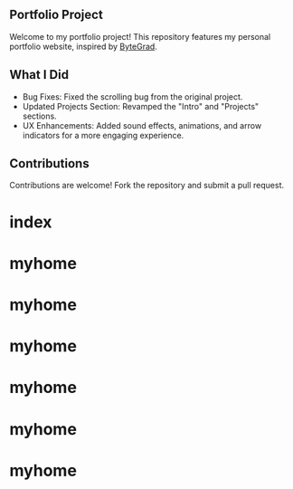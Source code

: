 ## Portfolio Project

Welcome to my portfolio project! This repository features my personal portfolio website, inspired by [ByteGrad](https://www.youtube.com/watch?v=sUKptmUVIBM&t=21888s).


## What I Did

- Bug Fixes: Fixed the scrolling bug from the original project.
- Updated Projects Section: Revamped the "Intro" and "Projects" sections.
- UX Enhancements: Added sound effects, animations, and arrow indicators for a more engaging experience.

## Contributions

Contributions are welcome! Fork the repository and submit a pull request.
# index

# myhome
# myhome
# myhome
# myhome
# myhome
# myhome
